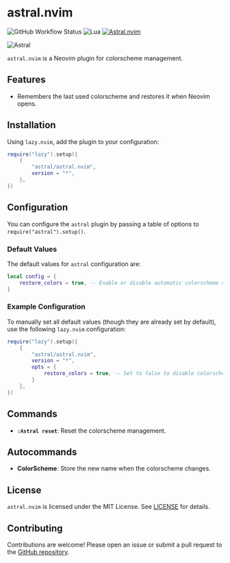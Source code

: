 # astral.nvim

![GitHub Workflow Status](https://img.shields.io/github/actions/workflow/status/rootiest/astral.nvim/lint-test.yml?branch=main&style=for-the-badge)
![Lua](https://img.shields.io/badge/Made%20with%20Lua-blueviolet.svg?style=for-the-badge&logo=lua)
[![Astral.nvim](https://dotfyle.com/plugins/rootiest/astral.nvim/shield?style=for-the-badge)](https://dotfyle.com/plugins/rootiest/astral.nvim)

![Astral](astral.png)

`astral.nvim` is a Neovim plugin for colorscheme management.

## Features

- Remembers the last used colorscheme and restores it when Neovim opens.

## Installation

Using `lazy.nvim`, add the plugin to your configuration:

```lua
require("lazy").setup({
    {
        "astral/astral.nvim",
        version = "*",
    },
})
```

## Configuration

You can configure the `astral` plugin by passing a table of options to `require("astral").setup()`.

### Default Values

The default values for `astral` configuration are:

```lua
local config = {
    restore_colors = true, -- Enable or disable automatic colorscheme restoration
}
```

### Example Configuration

To manually set all default values (though they are already set by default),
use the following `lazy.nvim` configuration:

```lua
require("lazy").setup({
    {
        "astral/astral.nvim",
        version = "*",
        opts = {
            restore_colors = true, -- Set to false to disable colorscheme restoration
        }
    },
})
```

## Commands

- **`:Astral reset`**: Reset the colorscheme management.

## Autocommands

- **ColorScheme**: Store the new name when the colorscheme changes.

## License

`astral.nvim` is licensed under the MIT License. See [LICENSE](LICENSE) for details.

## Contributing

Contributions are welcome!
Please open an issue or submit a pull request to the
[GitHub repository](https://github.com/astral/astral.nvim).
